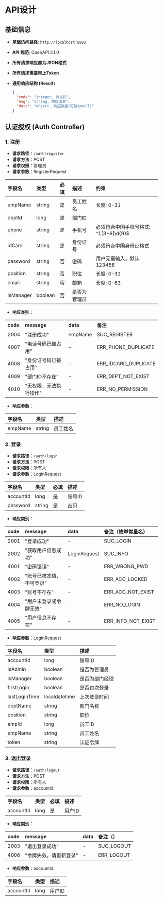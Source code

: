 # API设计



## 基础信息

- **基础访问路径**: `http://localhost:8080`

- **API 规范**: OpenAPI 3.1.0

- **所有请求响应都为JSON格式**

- **所有请求需要带上Token**

- **通用响应结构 (Result)**

  ```json
  {
    "code": "integer, 状态码",
    "msg": "string, 响应消息",
    "data": "object, 响应数据(可能为null)"
  }
  ```



## 认证授权 (Auth Controller)

### 1. 注册

- **请求路径**：`/auth/register`
- **请求方法**：POST
- **请求权限**：管理员
- **请求参数**：RegisterRequest

| 字段名    | 类型    | 必填 | 描述         | 约束                                  |
| :-------- | :------ | :--- | :----------- | :------------------------------------ |
| empName   | string  | 是   | 员工姓名     | 长度: 0-31                            |
| deptId    | long    | 是   | 部门ID       |                                       |
| phone     | string  | 是   | 手机号       | 必须符合中国手机号格式: ^1[3-9]\d{9}$ |
| idCard    | string  | 是   | 身份证号     | 必须符合中国身份证格式                |
| password  | string  | 否   | 密码         | 用户无需输入，默认123456              |
| position  | string  | 否   | 职位         | 长度: 0-31                            |
| email     | string  | 否   | 邮箱         | 长度: 0-63                            |
| isManager | boolean | 否   | 是否为管理员 |                                       |

- **响应类别**：

| code | message                | data    | 备注                 |
| :--- | :--------------------- | :------ | :------------------- |
| 2004 | "注册成功"             | empName | SUC_REGISTER         |
| 4007 | "电话号码已被占用"     | -       | ERR_PHONE_DUPLICATE  |
| 4008 | "身份证号码已被占用"   | -       | ERR_IDCARD_DUPLICATE |
| 4009 | "部门ID不存在"         | -       | ERR_DEPT_NOT_EXIST   |
| 4010 | "无权限，无法执行操作" | -       | ERR_NO_PERMISSION    |

- **响应参数**：

| 字段名  | 类型   | 描述     |
| :------ | :----- | :------- |
| empName | string | 员工姓名 |



### 2. 登录

- **请求路径**：`/auth/login`
- **请求方法**：POST
- **请求权限**：所有人
- **请求参数**：LoginRequest

| 字段名    | 类型   | 必填 | 描述   |
| :-------- | :----- | :--- | :----- |
| accountId | long   | 是   | 账号ID |
| password  | string | 是   | 密码   |

- **响应类别**：

| code | message                  | data         | 备注（枚举常量名） |
| :--- | :----------------------- | :----------- | :----------------- |
| 2001 | "登录成功"               | -            | SUC_LOGIN          |
| 2002 | "获取用户信息成功"       | LoginRequest | SUC_INFO           |
| 4001 | "密码错误"               | -            | ERR_WRONG_PWD      |
| 4002 | "账号已被冻结，不可登录" | -            | ERR_ACC_LOCKED     |
| 4003 | "账号不存在"             | -            | ERR_ACC_NOT_EXIST  |
| 4004 | "用户未登录或令牌无效"   | -            | ERR_NO_LOGIN       |
| 4005 | "用户信息不存在"         | -            | ERR_INFO_NOT_EXIST |

- **响应参数**：LoginRequest

| 字段名        | 类型          | 描述           |
| :------------ | :------------ | :------------- |
| accountId     | long          | 账号ID         |
| isAdmin       | boolean       | 是否为管理员   |
| isManager     | boolean       | 是否为部门经理 |
| firstLogin    | boolean       | 是否首次登录   |
| lastLoginTime | localdatetime | 上次登录时间   |
| deptName      | string        | 部门名称       |
| position      | string        | 职位           |
| empId         | long          | 员工ID         |
| empName       | string        | 员工姓名       |
| token         | string        | 认证令牌       |



### 3. 退出登录

- **请求路径**：`/auth/logout`
- **请求方法**：POST
- **请求权限**：所有人
- **请求参数**：accountId

| 字段名    | 类型 | 必填 | 描述   |
| :-------- | :--- | :--- | :----- |
| accountId | long | 是   | 用户ID |

- **响应类别**：

| code | message                | data | 备注（）   |
| :--- | :--------------------- | :--- | :--------- |
| 2003 | "退出登录成功"         | -    | SUC_LOGOUT |
| 4006 | "令牌失效，请重新登录" | -    | ERR_LOGOUT |

- **响应参数**：accountId

| 字段名    | 类型 | 描述   |
| :-------- | :--- | :----- |
| accountId | long | 用户ID |

